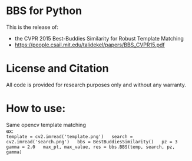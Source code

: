 BBS for Python 
==================

This is the release of:
 - the CVPR 2015 Best-Buddies Similarity for Robust Template Matching
 - https://people.csail.mit.edu/talidekel/papers/BBS_CVPR15.pdf

License and Citation
====================

All code is provided for research purposes only and without any warranty. 

How to use:
==================
Same opencv template matching  
 ex:  
 `
    template = cv2.imread('template.png')  
    search = cv2.imread('search.png')  
    bbs = BestBuddiesSimilarity()  
    pz = 3  
    gamma = 2.0  
    max_pt, max_value, res = bbs.BBS(temp, search, pz, gamma)  
`
 
